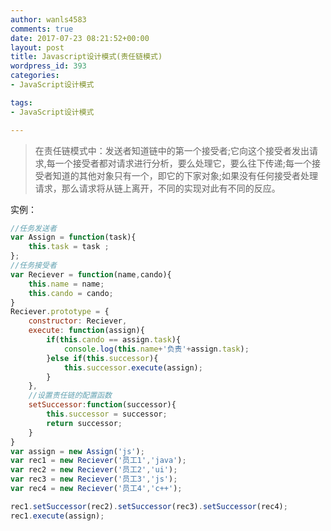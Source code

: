 ```yaml
---
author: wanls4583
comments: true
date: 2017-07-23 08:21:52+00:00
layout: post
title: Javascript设计模式(责任链模式)
wordpress_id: 393
categories:
- JavaScript设计模式

tags:
- JavaScript设计模式

---
```


>在责任链模式中：发送者知道链中的第一个接受者;它向这个接受者发出请求,每一个接受者都对请求进行分析，要么处理它，要么往下传递;每一个接受者知道的其他对象只有一个，即它的下家对象;如果没有任何接受者处理请求，那么请求将从链上离开，不同的实现对此有不同的反应。

实例：
```javascript
//任务发送者
var Assign = function(task){
	this.task = task ;
};
//任务接受者
var Reciever = function(name,cando){
	this.name = name;
	this.cando = cando;
}
Reciever.prototype = {
	constructor: Reciever,
	execute: function(assign){
		if(this.cando == assign.task){
			console.log(this.name+'负责'+assign.task);
		}else if(this.successor){
			this.successor.execute(assign);
		}
	},
	//设置责任链的配置函数
	setSuccessor:function(successor){
		this.successor = successor;
		return successor;
	}
}
var assign = new Assign('js');
var rec1 = new Reciever('员工1','java');
var rec2 = new Reciever('员工2','ui');
var rec3 = new Reciever('员工3','js');
var rec4 = new Reciever('员工4','c++');

rec1.setSuccessor(rec2).setSuccessor(rec3).setSuccessor(rec4);
rec1.execute(assign);
```

